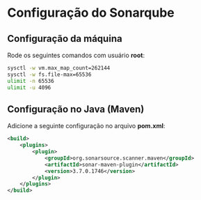 # Configuração do Sonarqube

## Configuração da máquina

Rode os seguintes comandos com usuário **root**:

```bash
sysctl -w vm.max_map_count=262144
sysctl -w fs.file-max=65536
ulimit -n 65536
ulimit -u 4096
```

## Configuração no Java (Maven)

Adicione a seguinte configuração no arquivo **pom.xml**:

```xml
<build>
	<plugins>
        <plugin>
			<groupId>org.sonarsource.scanner.maven</groupId>
			<artifactId>sonar-maven-plugin</artifactId>
			<version>3.7.0.1746</version>
		</plugin>
    </plugins>
</build>
```